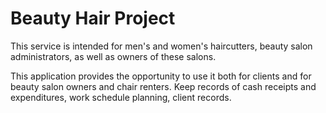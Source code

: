 # Beauty Hair Project

This service is intended for men's and women's haircutters, beauty salon administrators, as well as owners of these salons.

This application provides the opportunity to use it both for clients and for beauty salon owners and chair renters. Keep records of cash receipts and expenditures, work schedule planning, client records.
